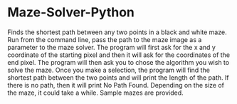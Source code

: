 # Maze-Solver-Python
Finds the shortest path between any two points in a black and white maze.
Run from the command line, pass the path to the maze image as a parameter to the maze solver.
The program will first ask for the x and y coordinate of the starting pixel and then it will ask for the coordinates of the end pixel.
The program will then ask you to chose the algorithm you wish to solve the maze. Once you make a selection, the program will find the shortest path between the two points and will print the length of the path. If there is no path, then it will print No Path Found. Depending on the size of the maze, it could take a while.
Sample mazes are provided.
